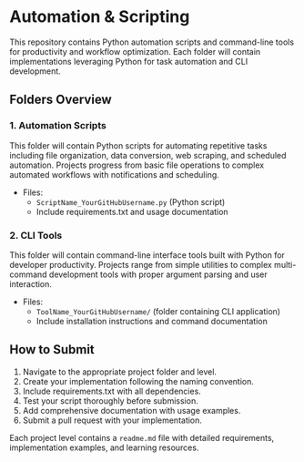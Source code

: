 # Automation & Scripting

This repository contains Python automation scripts and command-line tools for productivity and workflow optimization. Each folder will contain implementations leveraging Python for task automation and CLI development.

## Folders Overview

### 1. Automation Scripts
This folder will contain Python scripts for automating repetitive tasks including file organization, data conversion, web scraping, and scheduled automation. Projects progress from basic file operations to complex automated workflows with notifications and scheduling.

- Files:
  - `ScriptName_YourGitHubUsername.py` (Python script)
  - Include requirements.txt and usage documentation

### 2. CLI Tools
This folder will contain command-line interface tools built with Python for developer productivity. Projects range from simple utilities to complex multi-command development tools with proper argument parsing and user interaction.

- Files:
  - `ToolName_YourGitHubUsername/` (folder containing CLI application)
  - Include installation instructions and command documentation

## How to Submit

1. Navigate to the appropriate project folder and level.
2. Create your implementation following the naming convention.
3. Include requirements.txt with all dependencies.
4. Test your script thoroughly before submission.
5. Add comprehensive documentation with usage examples.
6. Submit a pull request with your implementation.

Each project level contains a `readme.md` file with detailed requirements, implementation examples, and learning resources.

